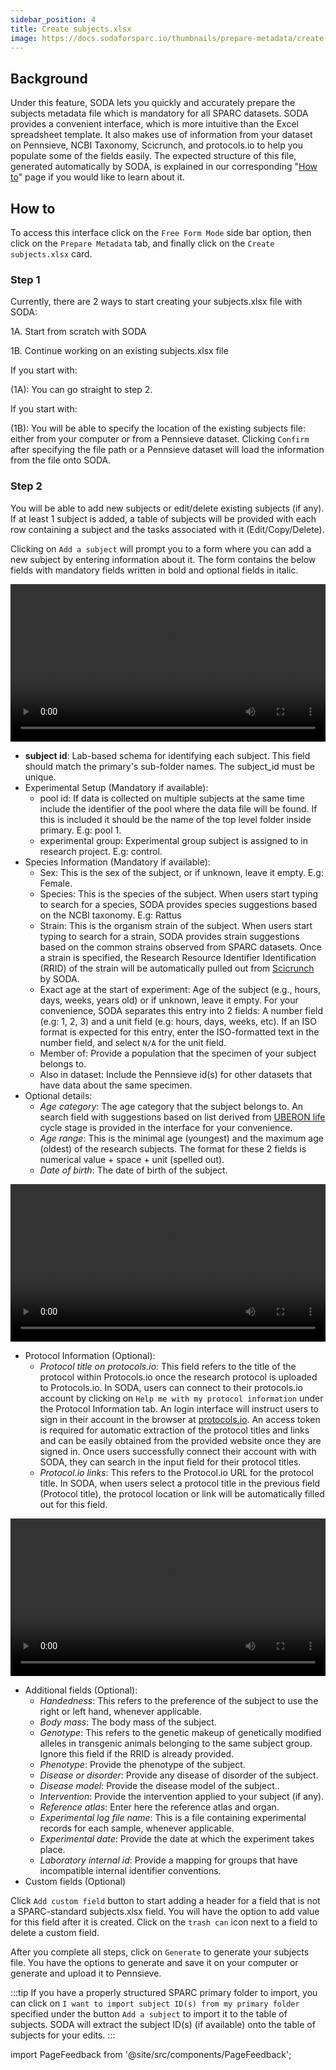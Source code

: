 ```yaml
---
sidebar_position: 4
title: Create subjects.xlsx
image: https://docs.sodaforsparc.io/thumbnails/prepare-metadata/create-subjects.png
---
```


## Background

Under this feature, SODA lets you quickly and accurately prepare the subjects metadata file which is mandatory for all SPARC datasets. SODA provides a convenient interface, which is more intuitive than the Excel spreadsheet template. It also makes use of information from your dataset on Pennsieve, NCBI Taxonomy, Scicrunch, and protocols.io to help you populate some of the fields easily. The expected structure of this file, generated automatically by SODA, is explained in our corresponding "[How to](../how-to/how-to-structure-the-subjects-metadata-file.md)" page if you would like to learn about it.

## How to

To access this interface click on the `Free Form Mode` side bar option, then click on the `Prepare Metadata` tab, and finally click on the `Create subjects.xlsx` card.

### Step 1

Currently, there are 2 ways to start creating your subjects.xlsx file with SODA:

1A. Start from scratch with SODA

1B. Continue working on an existing subjects.xlsx file

If you start with:

(1A): You can go straight to step 2.

If you start with:

(1B): You will be able to specify the location of the existing subjects file: either from your computer or from a Pennsieve dataset. Clicking `Confirm` after specifying the file path or a Pennsieve dataset will load the information from the file onto SODA.

### Step 2

You will be able to add new subjects or edit/delete existing subjects (if any). If at least 1 subject is added, a table of subjects will be provided with each row containing a subject and the tasks associated with it (Edit/Copy/Delete).

Clicking on `Add a subject` will prompt you to a form where you can add a new subject by entering information about it. The form contains the below fields with mandatory fields written in bold and optional fields in italic.

<video 
  controls 
  width="100%" 
  src="https://github.com/fairdataihub/SODA-for-SPARC/raw/main/docs/documentation/Videos/Subjects-interface.mp4" 
/>

- **subject id**: Lab-based schema for identifying each subject. This field should match the primary's sub-folder names. The subject_id must be unique.
- Experimental Setup (Mandatory if available):
  - pool id: If data is collected on multiple subjects at the same time include the identifier of the pool where the data file will be found. If this is included it should be the name of the top level folder inside primary. E.g: pool 1.
  - experimental group: Experimental group subject is assigned to in research project. E.g: control.
- Species Information (Mandatory if available):
  - Sex: This is the sex of the subject, or if unknown, leave it empty. E.g: Female.
  - Species: This is the species of the subject. When users start typing to search for a species, SODA provides species suggestions based on the NCBI taxonomy. E.g: Rattus
  - Strain: This is the organism strain of the subject. When users start typing to search for a strain, SODA provides strain suggestions based on the common strains observed from SPARC datasets. Once a strain is specified, the Research Resource Identifier Identification (RRID) of the strain will be automatically pulled out from [Scicrunch](https://scicrunch.org/resources/Organisms/search) by SODA.
  - Exact age at the start of experiment: Age of the subject (e.g., hours, days, weeks, years old) or if unknown, leave it empty. For your convenience, SODA separates this entry into 2 fields: A number field (e.g: 1, 2, 3) and a unit field (e.g: hours, days, weeks, etc). If an ISO format is expected for this entry, enter the ISO-formatted text in the number field, and select `N/A` for the unit field.
  - Member of: Provide a population that the specimen of your subject belongs to.
  - Also in dataset: Include the Pennsieve id(s) for other datasets that have data about the same specimen.
- Optional details:
  - _Age category_: The age category that the subject belongs to. An search field with suggestions based on list derived from [UBERON life](http://www.ontobee.org/ontology/catalog/UBERON?iri=http://purl.obolibrary.org/obo/UBERON_0000105) cycle stage is provided in the interface for your convenience.
  - _Age range_: This is the minimal age (youngest) and the maximum age (oldest) of the research subjects. The format for these 2 fields is numerical value + space + unit (spelled out).
  - _Date of birth_: The date of birth of the subject.

<video 
  controls 
  width="100%" 
  src="https://github.com/fairdataihub/SODA-for-SPARC/raw/main/docs/documentation/Videos/Subjects-species.mp4" 
/>

- Protocol Information (Optional):
  - _Protocol title on protocols.io_: This field refers to the title of the protocol within Protocols.io once the research protocol is uploaded to Protocols.io. In SODA, users can connect to their protocols.io account by clicking on `Help me with my protocol information` under the Protocol Information tab. An login interface will instruct users to sign in their account in the browser at [protocols.io](https://www.protocols.io/developers). An access token is required for automatic extraction of the protocol titles and links and can be easily obtained from the provided website once they are signed in. Once users successfully connect their account with with SODA, they can search in the input field for their protocol titles.
  - _Protocol.io links_: This refers to the Protocol.io URL for the protocol title. In SODA, when users select a protocol title in the previous field (Protocol title), the protocol location or link will be automatically filled out for this field.

<video 
  controls 
  width="100%" 
  src="https://github.com/fairdataihub/SODA-for-SPARC/raw/main/docs/documentation/Videos/Subjects-protocols.mp4" 
/>

- Additional fields (Optional):
  - _Handedness_: This refers to the preference of the subject to use the right or left hand, whenever applicable.
  - _Body mass_: The body mass of the subject.
  - _Genotype_: This refers to the genetic makeup of genetically modified alleles in transgenic animals belonging to the same subject group. Ignore this field if the RRID is already provided.
  - _Phenotype_: Provide the phenotype of the subject.
  - _Disease or disorder_: Provide any disease of disorder of the subject.
  - _Disease model_: Provide the disease model of the subject..
  - _Intervention_: Provide the intervention applied to your subject (if any).
  - _Reference atlas_: Enter here the reference atlas and organ.
  - _Experimental log file name_: This is a file containing experimental records for each sample, whenever applicable.
  - _Experimental date_: Provide the date at which the experiment takes place.
  - _Laboratory internal id_: Provide a mapping for groups that have incompatible internal identifier conventions.
- Custom fields (Optional)

Click `Add custom field` button to start adding a header for a field that is not a SPARC-standard subjects.xlsx field. You will have the option to add value for this field after it is created. Click on the `trash can` icon next to a field to delete a custom field.

After you complete all steps, click on `Generate` to generate your subjects file. You have the options to generate and save it on your computer or generate and upload it to Pennsieve.

:::tip
If you have a properly structured SPARC primary folder to import, you can click on `I want to import subject ID(s) from my primary folder` specified under the button `Add a subject` to import it to the table of subjects. SODA will extract the subject ID(s) (if available) onto the table of subjects for your edits.
:::

import PageFeedback from '@site/src/components/PageFeedback';

<PageFeedback />
